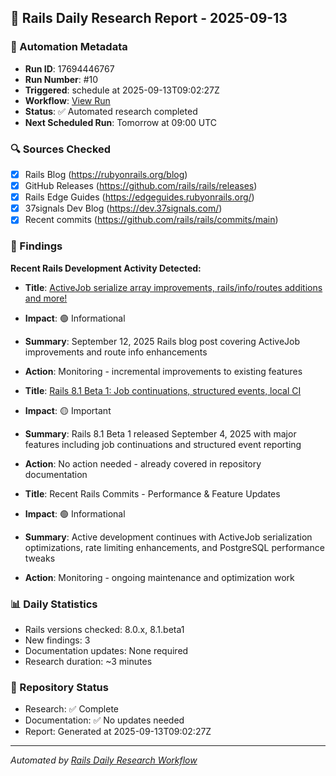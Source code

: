 ## 📅 Rails Daily Research Report - 2025-09-13

### 🤖 Automation Metadata
- **Run ID**: 17694446767
- **Run Number**: #10
- **Triggered**: schedule at 2025-09-13T09:02:27Z
- **Workflow**: [View Run](https://github.com/jeremedia/rails-8-claude-guide/actions/runs/17694446767)
- **Status**: ✅ Automated research completed
- **Next Scheduled Run**: Tomorrow at 09:00 UTC

### 🔍 Sources Checked
- [x] Rails Blog (https://rubyonrails.org/blog)
- [x] GitHub Releases (https://github.com/rails/rails/releases)
- [x] Rails Edge Guides (https://edgeguides.rubyonrails.org/)
- [x] 37signals Dev Blog (https://dev.37signals.com/)
- [x] Recent commits (https://github.com/rails/rails/commits/main)

### 📰 Findings

**Recent Rails Development Activity Detected:**

- **Title**: [ActiveJob serialize array improvements, rails/info/routes additions and more!](https://rubyonrails.org/blog)
- **Impact**: 🟢 Informational
- **Summary**: September 12, 2025 Rails blog post covering ActiveJob improvements and route info enhancements
- **Action**: Monitoring - incremental improvements to existing features

- **Title**: [Rails 8.1 Beta 1: Job continuations, structured events, local CI](https://rubyonrails.org/blog)
- **Impact**: 🟡 Important
- **Summary**: Rails 8.1 Beta 1 released September 4, 2025 with major features including job continuations and structured event reporting
- **Action**: No action needed - already covered in repository documentation

- **Title**: Recent Rails Commits - Performance & Feature Updates
- **Impact**: 🟢 Informational
- **Summary**: Active development continues with ActiveJob serialization optimizations, rate limiting enhancements, and PostgreSQL performance tweaks
- **Action**: Monitoring - ongoing maintenance and optimization work

### 📊 Daily Statistics
- Rails versions checked: 8.0.x, 8.1.beta1
- New findings: 3
- Documentation updates: None required
- Research duration: ~3 minutes

### 🔄 Repository Status
- Research: ✅ Complete
- Documentation: ✅ No updates needed
- Report: Generated at 2025-09-13T09:02:27Z

---
*Automated by [Rails Daily Research Workflow](https://github.com/jeremedia/rails-8-claude-guide/blob/main/.github/workflows/rails-daily-research.yml)*